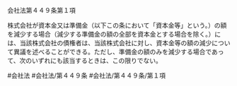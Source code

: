 会社法第４４９条第１項

株式会社が資本金又は準備金（以下この条において「資本金等」という。）の額を減少する場合（減少する準備金の額の全部を資本金とする場合を除く。）には、当該株式会社の債権者は、当該株式会社に対し、資本金等の額の減少について異議を述べることができる。ただし、準備金の額のみを減少する場合であって、次のいずれにも該当するときは、この限りでない。

#会社法
#会社法/第４４９条
#会社法/第４４９条/第１項
